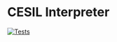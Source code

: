 # CESIL Interpreter

[![Tests](https://github.com/cmh-dev/cesil/actions/workflows/tests.yml/badge.svg)](https://github.com/cmh-dev/cesil/actions/workflows/tests.yml)

